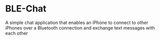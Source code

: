 # BLE-Chat
A simple chat application that enables an iPhone to connect to other iPhones over a Bluetooth connection and exchange text messages with each other



